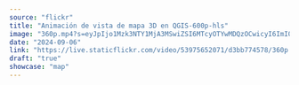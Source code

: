 ```yaml
---
source: "flickr"
title: "Animación de vista de mapa 3D en QGIS-600p-hls"
image: "360p.mp4?s=eyJpIjo1Mzk3NTY1MjA3MSwiZSI6MTcyOTYwMDQzOCwicyI6ImI0NmE1NDRjNmNiZDI3ZDRkNjBlYjEwMjFjNDIwNDNiMmIyMjBjNWQiLCJ2IjoxfQ.mp4"
date: "2024-09-06"
link: "https://live.staticflickr.com/video/53975652071/d3bb774578/360p.mp4?s=eyJpIjo1Mzk3NTY1MjA3MSwiZSI6MTcyOTYwMDQzOCwicyI6ImI0NmE1NDRjNmNiZDI3ZDRkNjBlYjEwMjFjNDIwNDNiMmIyMjBjNWQiLCJ2IjoxfQ"
draft: "true"
showcase: "map"
---
```

